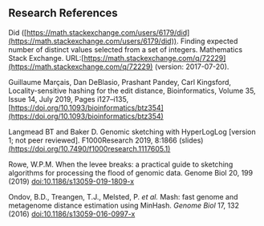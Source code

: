 ## Research References

Did ([https://math.stackexchange.com/users/6179/did](https://math.stackexchange.com/users/6179/did)). Finding expected number of distinct values selected from a set of integers. Mathematics Stack Exchange. URL:[https://math.stackexchange.com/q/72229](https://math.stackexchange.com/q/72229) (version: 2017-07-20).

Guillaume Marçais, Dan DeBlasio, Prashant Pandey, Carl Kingsford, Locality-sensitive hashing for the edit distance, Bioinformatics, Volume 35, Issue 14, July 2019, Pages i127–i135, [https://doi.org/10.1093/bioinformatics/btz354](https://doi.org/10.1093/bioinformatics/btz354)

Langmead BT and Baker D. Genomic sketching with HyperLogLog [version 1; not peer reviewed]. F1000Research 2019, 8:1866 (slides) [(https://doi.org/10.7490/f1000research.1117605.1)](https://doi.org/10.7490/f1000research.1117605.1)

Rowe, W.P.M. When the levee breaks: a practical guide to sketching algorithms for processing the flood of genomic data. Genome Biol 20, 199 (2019) [doi:10.1186/s13059-019-1809-x](https://doi.org/10.1186/s13059-019-1809-x)

Ondov, B.D., Treangen, T.J., Melsted, P. *et al.* Mash: fast genome and metagenome distance estimation using MinHash. *Genome Biol* 17, 132 (2016) [doi:10.1186/s13059-016-0997-x](https://doi.org/10.1186/s13059-016-0997-x)
